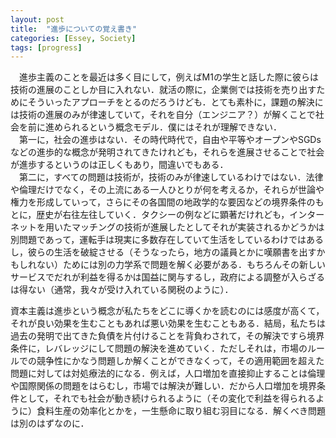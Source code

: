 ```yaml
---
layout: post
title:  "進歩についての覚え書き"
categories: [Essey, Society]
tags: [progress]
---
```

　進歩主義のことを最近は多く目にして，例えばM1の学生と話した際に彼らは技術の進展のことしか目に入れない．就活の際に，企業側では技術を売り出すためにそういったアプローチをとるのだろうけども．とても素朴に，課題の解決には技術の進展のみが律速していて，それを自分（エンジニア？）が解くことで社会を前に進められるという概念モデル．僕にはそれが理解できない．  
　第一に，社会の進歩はない．その時代時代で，自由や平等やオープンやSGDsなどの進歩的な概念が発明されてきたけれども，それらを進展させることで社会が進歩するというのは正しくもあり，間違いでもある．  
　第二に，すべての問題は技術が，技術のみが律速しているわけではない．法律や倫理だけでなく，その上流にある一人ひとりが何を考えるか，それらが世論や権力を形成していって，さらにその各国間の地政学的な要因などの境界条件のもとに，歴史が右往左往していく．タクシーの例などに顕著だけれども，インターネットを用いたマッチングの技術が進展したとしてそれが実装されるかどうかは別問題であって，運転手は現実に多数存在していて生活をしているわけではあるし，彼らの生活を破綻させる（そうなったら，地方の議員とかに嘆願書を出すかもしれない）ためには別の力学系で問題を解く必要がある．もちろんその新しいサービスでだれが利益を得るかは国益に関与するし，政府による調整が入らざるは得ない（通常，我々が受け入れている関税のように）．  
  
  資本主義は進歩という概念が私たちをどこに導くかを読むのには感度が高くて，それが良い効果を生むこともあれば悪い効果を生むこともある．結局，私たちは過去の発明で出てきた負債を片付けることを背負わされて，その解決ですら境界条件に，レバレッジにして問題の解決を進めていく．ただしそれは，市場のルールでの競争性にかなう問題しか解くことができなくって，その適用範囲を超えた問題に対しては対処療法的になる．例えば，人口増加を直接抑止することは倫理や国際関係の問題をはらむし，市場では解決が難しい．だから人口増加を境界条件として，それでも社会が動き続けられるように（その変化で利益を得られるように）食料生産の効率化とかを，一生懸命に取り組む羽目になる．解くべき問題は別のはずなのに．
